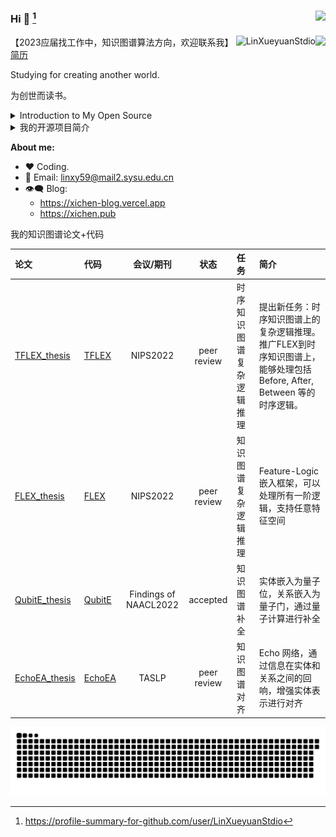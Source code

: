### Hi 👋  [^2]<img align="right" src="https://profile-counter.glitch.me/LinXueyuanStdio/count.svg" />
<img align="right" src="https://github-readme-stats.vercel.app/api?username=LinXueyuanStdio&show_icons=true&icon_color=805AD5&text_color=718096&bg_color=ffffff&hide_title=true&count_private=true" />

<p><img align="right" src="https://github-readme-streak-stats.herokuapp.com/?user=LinXueyuanStdio" alt="LinXueyuanStdio" /></p>

【2023应届找工作中，知识图谱算法方向，欢迎联系我】[简历](https://github.com/LinXueyuanStdio/LinXueyuanStdio/blob/master/%E7%9F%A5%E8%AF%86%E5%9B%BE%E8%B0%B1%E6%8E%A8%E7%90%86_%E6%9E%97%E5%AD%A6%E6%B8%8A.pdf)

Studying for creating another world.

为创世而读书。

<details>
<summary>Introduction to My Open Source</summary>

1. Math Formula OCR Series
  - [LaTeX_OCR](https://github.com/LinXueyuanStdio/LaTeX_OCR)
  - [LaTeX_OCR_PRO](https://github.com/LinXueyuanStdio/LaTeX_OCR_PRO)
  - [Data-for-LaTeX_OCR](https://github.com/LinXueyuanStdio/Data-for-LaTeX_OCR)

2. Android Architecture Series
  - [lifecycle-component](https://github.com/LinXueyuanStdio/lifecycle-component)
  - [DragBoardView](https://github.com/LinXueyuanStdio/DragBoardView)

3. AI Series
  - [PythonDataMining](https://github.com/LinXueyuanStdio/PythonDataMining)
  - [scRNN-seq](https://github.com/LinXueyuanStdio/scRNN-seq)
  - [Protease-target-prediction](https://github.com/LinXueyuanStdio/Protease-target-prediction)
  - [Silly-AI-learns-to-paint](https://github.com/LinXueyuanStdio/Silly-AI-learns-to-paint)

4. Android Project: TimeCat Series
  - [timecat](https://github.com/LinXueyuanStdio/timecat)
  - [TimeCatPluginManager](https://github.com/LinXueyuanStdio/TimeCatPluginManager)
  - [TimeCatShadow](https://github.com/LinXueyuanStdio/TimeCatShadow)
  - [TimeCatPlugin](https://github.com/LinXueyuanStdio/TimeCatPlugin)
  - [TimeCatPPA](https://github.com/LinXueyuanStdio/TimeCatPPA)
  - [module-book-reader](https://github.com/LinXueyuanStdio/module-book-reader)

</details>


<details>
<summary>我的开源项目简介</summary>
  
1.
  | 数学公式识别系列                                                            |        |
  | :-------------------------------------------------------------------------- | :----- |
  | [LaTeX_OCR](https://github.com/LinXueyuanStdio/LaTeX_OCR)                   | 第一版 |
  | [LaTeX_OCR_PRO](https://github.com/LinXueyuanStdio/LaTeX_OCR_PRO)           | 进阶版 |
  | [Data-for-LaTeX_OCR](https://github.com/LinXueyuanStdio/Data-for-LaTeX_OCR) | 数据   |

2.
  | Android 系列                                                                  |                    |
  | :---------------------------------------------------------------------------- | :----------------- |
  | [lifecycle-component](https://github.com/LinXueyuanStdio/lifecycle-component) | 一个组件化架构规范  |
  | [DragBoardView](https://github.com/LinXueyuanStdio/DragBoardView)             | Android 组件:看板  |
  | [MLang](https://github.com/LinXueyuanStdio/MLang)                             | Android 组件:国际化 |
  
3.
  | 人工智能系列                                                                                |                |
  | :------------------------------------------------------------------------------------------ | :------------- |
  | [PythonDataMining](https://github.com/LinXueyuanStdio/PythonDataMining)                     | 数据挖掘笔记   |
  | [scRNN-seq](https://github.com/LinXueyuanStdio/scRNN-seq)                                   | RNN序列预测    |
  | [Protease-target-prediction](https://github.com/LinXueyuanStdio/Protease-target-prediction) | 蛋白质靶标预测 |
  | [Silly-AI-learns-to-paint](https://github.com/LinXueyuanStdio/Silly-AI-learns-to-paint)     | 学画画的AI     |

4.
  | 个人项目：时光猫                                                                | 持续维护5年+    |
  | :------------------------------------------------------------------------------ | :-------------- |
  | [timecat](https://github.com/LinXueyuanStdio/timecat)                           | 时光猫本体      |
  | [TimeCatPluginManager](https://github.com/LinXueyuanStdio/TimeCatPluginManager) | 插件管理器      |
  | [TimeCatShadow](https://github.com/LinXueyuanStdio/TimeCatShadow)               | Shadow 插件框架 |
  | [TimeCatPlugin](https://github.com/LinXueyuanStdio/TimeCatPlugin)               | 插件仓库        |
  | [TimeCatPPA](https://github.com/LinXueyuanStdio/TimeCatPPA)                     | Android命令行   |
  | [module-book-reader](https://github.com/LinXueyuanStdio/module-book-reader)     | 阅读模块        |

</details>

**About me:**

- ❤️ Coding.
- 💬 Email: linxy59@mail2.sysu.edu.cn
- 👁‍🗨 Blog:
  - https://xichen-blog.vercel.app
  - https://xichen.pub

我的知识图谱论文+代码
  
  | 论文                                                          | 代码                                            | 会议/期刊 | 状态 | 任务 | 简介 |
  | :----------------------------------------------------------- | :----------------------------------------------- | :-----: | :-----: | :------ |:------ |
  | [TFLEX_thesis](https://github.com/LinXueyuanStdio/TFLEX_thsis) | [TFLEX](https://github.com/LinXueyuanStdio/TFLEX) | NIPS2022 | peer review | 时序知识图谱复杂逻辑推理 | 提出新任务：时序知识图谱上的复杂逻辑推理。推广FLEX到时序知识图谱上，能够处理包括 Before, After, Between 等的时序逻辑。 |
  | [FLEX_thesis](https://github.com/LinXueyuanStdio/FLEX_thsis) | [FLEX](https://github.com/LinXueyuanStdio/FLEX) | NIPS2022 | peer review | 知识图谱复杂逻辑推理 | Feature-Logic 嵌入框架，可以处理所有一阶逻辑，支持任意特征空间 |
  | [QubitE_thesis](https://github.com/LinXueyuanStdio/QubitE_thsis) | [QubitE](https://github.com/LinXueyuanStdio/QubitE) | Findings of NAACL2022 | accepted | 知识图谱补全 | 实体嵌入为量子位，关系嵌入为量子门，通过量子计算进行补全 |
  | [EchoEA_thesis](https://github.com/LinXueyuanStdio/EchoEA_thsis) | [EchoEA](https://github.com/LinXueyuanStdio/EchoEA) | TASLP | peer review | 知识图谱对齐 | Echo 网络，通过信息在实体和关系之间的回响，增强实体表示进行对齐 |

![Game[^1]](github-user-contribution.svg)

[^1]: _generated with [Platane/snk](https://github.com/Platane/snk)_

[^2]: <a href="https://profile-summary-for-github.com/user/LinXueyuanStdio">https://profile-summary-for-github.com/user/LinXueyuanStdio</a>
